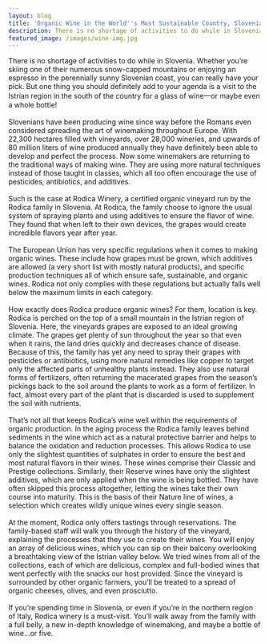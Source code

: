 ```yaml
---
layout: blog
title: 'Organic Wine in the World''s Most Sustainable Country, Slovenia'
description: There is no shortage of activities to do while in Slovenia.But one thing you should definitely add to your agenda is a visit to the Istrian region in the south of the country for a glass of wine一or maybe even a whole bottle!
featured_image: /images/wine-img.jpg
---
```


There is no shortage of activities to do while in Slovenia. Whether you’re skiing one of their numerous snow-capped mountains or enjoying an espresso in the perennially sunny Slovenian coast, you can really have your pick. But one thing you should definitely add to your agenda is a visit to the Istrian region in the south of the country for a glass of wine一or maybe even a whole bottle\!<br><br>Slovenians have been producing wine since way before the Romans even considered spreading the art of winemaking throughout Europe. With 22,300 hectares filled with vineyards, over 28,000 wineries, and upwards of 80 million liters of wine produced annually they have definitely been able to develop and perfect the process. Now some winemakers are returning to the traditional ways of making wine. They are using more natural techniques instead of those taught in classes, which all too often encourage the use of pesticides, antibiotics, and additives.<br><br>Such is the case at Rodica Winery, a certified organic vineyard run by the Rodica family in Slovenia. At Rodica, the family choose to ignore the usual system of spraying plants and using additives to ensure the flavor of wine. They found that when left to their own devices, the grapes would create incredible flavors year after year.<br><br>The European Union has very specific regulations when it comes to making organic wines. These include how grapes must be grown, which additives are allowed (a very short list with mostly natural products), and specific production techniques all of which ensure safe, sustainable, and organic wines. Rodica not only complies with these regulations but actually falls well below the maximum limits in each category.<br><br>How exactly does Rodica produce organic wines? For them, location is key. Rodica is perched on the top of a small mountain in the Istrian region of Slovenia. Here, the vineyards grapes are exposed to an ideal growing climate. The grapes get plenty of sun throughout the year so that even when it rains, the land dries quickly and decreases chance of disease. Because of this, the family has yet any need to spray their grapes with pesticides or antibiotics, using more natural remedies like copper to target only the affected parts of unhealthy plants instead. They also use natural forms of fertilizers, often returning the macerated grapes from the season’s pickings back to the soil around the plants to work as a form of fertilizer. In fact, almost every part of the plant that is discarded is used to supplement the soil with nutrients.<br><br>That’s not all that keeps Rodica’s wine well within the requirements of organic production. In the aging process the Rodica family leaves behind sediments in the wine which act as a natural protective barrier and helps to balance the oxidation and reduction processes. This allows Rodica to use only the slightest quantities of sulphates in order to ensure the best and most natural flavors in their wines. These wines comprise their Classic and Prestige collections. Similarly, their Reserve wines have only the slightest additives, which are only applied when the wine is being bottled. They have often skipped this process altogether, letting the wines take their own course into maturity. This is the basis of their Nature line of wines, a selection which creates wildly unique wines every single season.<br><br>At the moment, Rodica only offers tastings through reservations. The family-based staff will walk you through the history of the vineyard, explaining the processes that they use to create their wines. You will enjoy an array of delicious wines, which you can sip on their balcony overlooking a breathtaking view of the Istrian valley below. We tried wines from all of the collections, each of which are delicious, complex and full-bodied wines that went perfectly with the snacks our host provided. Since the vineyard is surrounded by other organic farmers, you’ll be treated to a spread of organic cheeses, olives, and even prosciutto.<br><br>If you’re spending time in Slovenia, or even if you’re in the northern region of Italy, Rodica winery is a must-visit. You’ll walk away from the family with a full belly, a new in-depth knowledge of winemaking, and maybe a bottle of wine...or five.
